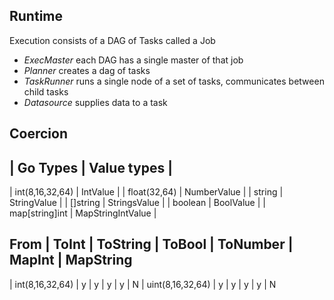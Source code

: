 

Runtime
-----------------------------

Execution consists of a DAG of Tasks called a Job

* *ExecMaster* each DAG has a single master of that job
* *Planner* creates a dag of tasks
* *TaskRunner* runs a single node of a set of tasks, communicates between
    child tasks
* *Datasource* supplies data to a task

Coercion
------------------------------------

| Go Types         |  Value types        |
------------------------------------------
| int(8,16,32,64)  |  IntValue           |
| float(32,64)     |  NumberValue        |
| string           |  StringValue        |
| []string         |  StringsValue       |
| boolean          |  BoolValue          |
| map[string]int   |  MapStringIntValue  |


From               |   ToInt   | ToString   | ToBool    |  ToNumber  |  MapInt | MapString
------------------------------------------------------------------------------------------
| int(8,16,32,64)  |    y      |   y        |  y        |   y        |  N
| uint(8,16,32,64) |    y      |   y        |  y        |   y        |  N

